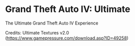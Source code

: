 # Grand Theft Auto IV: Ultimate
The Ultimate Grand Theft Auto IV Experience

Credits:
Ultimate Textures v2.0 (https://www.gamepressure.com/download.asp?ID=49258)
